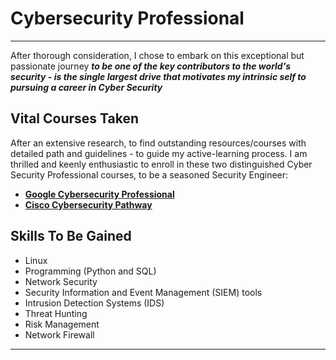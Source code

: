 # Cybersecurity Professional

----------------------

After thorough consideration, I chose to embark on this exceptional but passionate journey ***to be one of the key contributors to the world's security - is the single largest drive that motivates my intrinsic self to pursuing a career in Cyber Security***

## Vital Courses Taken

After an extensive research, to find outstanding resources/courses with detailed path and guidelines - to guide my active-learning process. I am thrilled and keenly enthusiastic to enroll in these two distinguished Cyber Security Professional courses, to be a seasoned Security Engineer:

- **[Google Cybersecurity Professional](https://www.coursera.org/professional-certificates/google-cybersecurity)**
- **[Cisco Cybersecurity Pathway](https://skillsforall.com/career-path/cybersecurity?userLang=en-US&courseLang=en-US)**

## Skills To Be Gained

- Linux
- Programming (Python and SQL)
- Network Security
- Security Information and Event Management (SIEM) tools
- Intrusion Detection Systems (IDS)
- Threat Hunting
- Risk Management
- Network Firewall

----------------------
